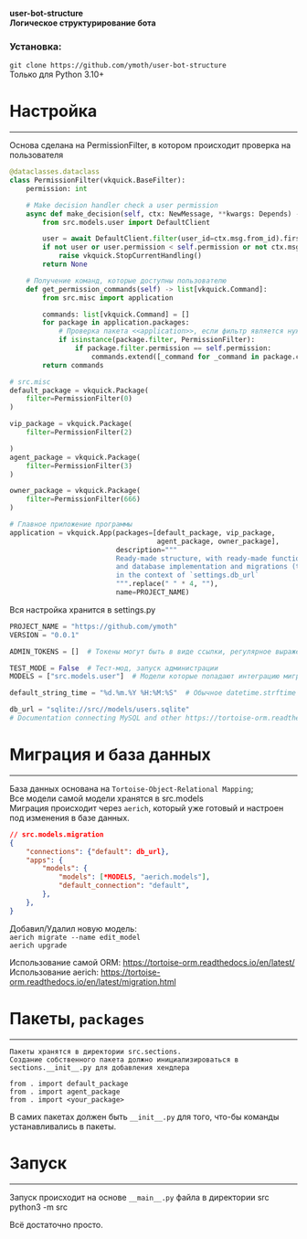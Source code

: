 **user-bot-structure<br>
Логическое структурирование бота**

### Установка:
`git clone https://github.com/ymoth/user-bot-structure` <br>
Только для Python 3.10+
# Настройка
****

Основа сделана на PermissionFilter, в котором происходит проверка на пользователя
```py
@dataclasses.dataclass
class PermissionFilter(vkquick.BaseFilter):
    permission: int

    # Make decision handler check a user permission
    async def make_decision(self, ctx: NewMessage, **kwargs: Depends) -> None:
        from src.models.user import DefaultClient

        user = await DefaultClient.filter(user_id=ctx.msg.from_id).first()
        if not user or user.permission < self.permission or not ctx.msg.out:
            raise vkquick.StopCurrentHandling()
        return None

    # Получение команд, которые доступны пользователю
    def get_permission_commands(self) -> list[vkquick.Command]:
        from src.misc import application

        commands: list[vkquick.Command] = []
        for package in application.packages:
            # Проверка пакета <<application>>, если фильтр является нужным, пробегаемся по доступу.
            if isinstance(package.filter, PermissionFilter):
                if package.filter.permission == self.permission:
                    commands.extend([_command for _command in package.commands])
        return commands

# src.misc
default_package = vkquick.Package(
    filter=PermissionFilter(0)
)

vip_package = vkquick.Package(
    filter=PermissionFilter(2)

)
agent_package = vkquick.Package(
    filter=PermissionFilter(3)
)

owner_package = vkquick.Package(
    filter=PermissionFilter(666)
)

# Главное приложение программы
application = vkquick.App(packages=[default_package, vip_package,
                                    agent_package, owner_package],
                          description="""
                          Ready-made structure, with ready-made functionality
                          and database implementation and migrations (tortoise-orm)
                          in the context of `settings.db_url`
                          """.replace(" " * 4, ""),
                          name=PROJECT_NAME)
```
Вся настройка хранится в settings.py
```py
PROJECT_NAME = "https://github.com/ymoth"
VERSION = "0.0.1"

ADMIN_TOKENS = []  # Токены могут быть в виде ссылки, регулярное выражение само берёт токен из ссылки

TEST_MODE = False  # Тест-мод, запуск администрации
MODELS = ["src.models.user"]  # Модели которые попадают интеграцию миграции базы данных и в саму инициализацию модели

default_string_time = "%d.%m.%Y %H:%M:%S"  # Обычное datetime.strftime для красивого выводы даты

db_url = "sqlite://src//models/users.sqlite"
# Documentation connecting MySQL and other https://tortoise-orm.readthedocs.io/en/latest/databases.html
```

# Миграция и база данных
***
База данных основана на `Tortoise-Object-Relational Mapping`;<br>
Все модели самой модели хранятся в src.models <br>
Миграция происходит через `aerich`, который уже готовый и настроен под изменения в базе данных.
```json
// src.models.migration
{
    "connections": {"default": db_url},
    "apps": {
        "models": {
            "models": [*MODELS, "aerich.models"],
            "default_connection": "default",
        },
    },
}
```
Добавил/Удалил новую модель: <br>`aerich migrate --name edit_model ` <br> `aerich upgrade`

Использование самой ORM: https://tortoise-orm.readthedocs.io/en/latest/ <br>
Использование aerich: https://tortoise-orm.readthedocs.io/en/latest/migration.html

# Пакеты, `packages`
***
```commandline
Пакеты хранятся в директории src.sections.
Создание собственного пакета должно инициализироваться в sections.__init__.py для добавления хендлера

from . import default_package
from . import agent_package
from . import <your_package>
```

В самих пакетах должен быть `__init__.py` для того, что-бы команды устанавливались в пакеты.

# Запуск
***
Запуск происходит на основе `__main__.py` файла в директории src <br>
python3 -m src

Всё достаточно просто.